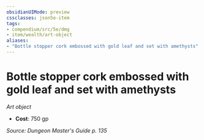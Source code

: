 ```yaml
---
obsidianUIMode: preview
cssclasses: json5e-item
tags:
- compendium/src/5e/dmg
- item/wealth/art-object
aliases: 
- "Bottle stopper cork embossed with gold leaf and set with amethysts"
---
```

# Bottle stopper cork embossed with gold leaf and set with amethysts
*Art object*  

- **Cost**: 750 gp

*Source: Dungeon Master's Guide p. 135*